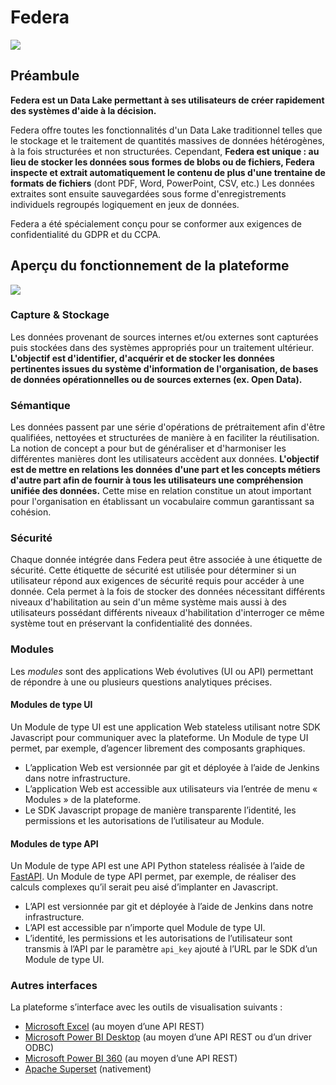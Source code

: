# Federa

![](/img/logo-federa.svg)

## Préambule

__Federa est un Data Lake permettant à ses utilisateurs de créer rapidement des systèmes d'aide à la décision.__

Federa offre toutes les fonctionnalités d'un Data Lake traditionnel telles que le stockage et le traitement de
quantités massives de données hétérogènes, à la fois structurées et non structurées. Cependant, __Federa est unique :
au lieu de stocker les données sous formes de blobs ou de fichiers, Federa inspecte et extrait automatiquement le
contenu de plus d'une trentaine de formats de fichiers__ (dont PDF, Word, PowerPoint, CSV, etc.) Les données extraites
sont ensuite sauvegardées sous forme d'enregistrements individuels regroupés logiquement en jeux de données.

Federa a été spécialement conçu pour se conformer aux exigences de confidentialité du GDPR et du CCPA.

## Aperçu du fonctionnement de la plateforme

![](/img/federa-platform.png)

### Capture & Stockage

Les données provenant de sources internes et/ou externes sont capturées puis stockées dans des systèmes appropriés pour
un traitement ultérieur. __L'objectif est d'identifier, d'acquérir et de stocker les données pertinentes issues du
système d'information de l'organisation, de bases de données opérationnelles ou de sources externes (ex. Open Data).__

### Sémantique

Les données passent par une série d'opérations de prétraitement afin d'être qualifiées, nettoyées et structurées de
manière à en faciliter la réutilisation. La notion de concept a pour but de généraliser et d'harmoniser les différentes
manières dont les utilisateurs accèdent aux données. __L'objectif est de mettre en relations les données d'une part et
les concepts métiers d'autre part afin de fournir à tous les utilisateurs une compréhension unifiée des données.__ Cette
mise en relation constitue un atout important pour l'organisation en établissant un vocabulaire commun garantissant sa
cohésion.

### Sécurité

Chaque donnée intégrée dans Federa peut être associée à une étiquette de sécurité. Cette étiquette de sécurité
est utilisée pour déterminer si un utilisateur répond aux exigences de sécurité requis pour accéder à une donnée. Cela
permet à la fois de stocker des données nécessitant différents niveaux d'habilitation au sein d'un même système mais
aussi à des utilisateurs possédant différents niveaux d'habilitation d'interroger ce même système tout en préservant la
confidentialité des données.

### Modules

Les _modules_ sont des applications Web évolutives (UI ou API) permettant de répondre à une ou plusieurs questions
analytiques précises.

#### Modules de type UI

Un Module de type UI est une application Web stateless utilisant notre SDK Javascript pour communiquer avec la
plateforme. Un Module de type UI permet, par exemple, d’agencer librement des composants graphiques.

- L’application Web est versionnée par git et déployée à l’aide de Jenkins dans notre infrastructure.
- L’application Web est accessible aux utilisateurs via l’entrée de menu « Modules » de la plateforme.
- Le SDK Javascript propage de manière transparente l’identité, les permissions et les autorisations de l’utilisateur au
  Module.

#### Modules de type API

Un Module de type API est une API Python stateless réalisée à l’aide de [FastAPI](https://fastapi.tiangolo.com/). Un
Module de type API permet, par exemple, de réaliser des calculs complexes qu’il serait peu aisé d’implanter en
Javascript.

- L’API est versionnée par git et déployée à l’aide de Jenkins dans notre infrastructure.
- L’API est accessible par n’importe quel Module de type UI.
- L’identité, les permissions et les autorisations de l’utilisateur sont transmis à l’API par le paramètre `api_key`
  ajouté à l’URL par le SDK d’un Module de type UI.

### Autres interfaces

La plateforme s’interface avec les outils de visualisation suivants :

- [Microsoft Excel](https://www.microsoft.com/en-us/microsoft-365/excel) (au moyen d’une API REST)
- [Microsoft Power BI Desktop](https://powerbi.microsoft.com/fr-be/getting-started-with-power-bi/) (au moyen d’une API
  REST ou d’un driver ODBC)
- [Microsoft Power BI 360](https://powerbi.microsoft.com/fr-be/getting-started-with-power-bi/) (au moyen d’une API REST)
- [Apache Superset](https://superset.apache.org/) (nativement)